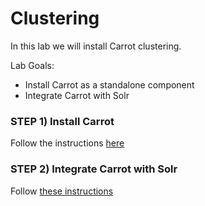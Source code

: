 # Clustering

In this lab we will install Carrot clustering.


Lab Goals:

* Install Carrot as a standalone component
* Integrate Carrot with Solr

### STEP 1) Install Carrot
 
Follow the instructions [here](https://project.carrot2.org/download.html)

### STEP 2) Integrate Carrot with Solr

Follow [these instructions](https://cwiki.apache.org/confluence/display/solr/Result+Clustering)